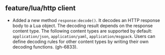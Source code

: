 ## feature/lua/http client

* Added a new method `response:decode()`. It decodes an HTTP response body to
  a Lua object. The decoding result depends on the response content type. The following
  content types are supported by default: `application/json`, `application/yaml`,
  `application/msgpack`. Users can define decoding rules for other content types
  by writing their own decoding functions. (gh-6833).
